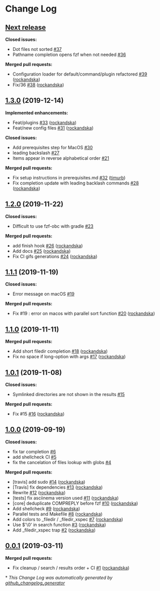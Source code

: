 # Change Log

## [**Next release**](https://github.com/rockandska/fzf-obc/tree/HEAD)

**Closed issues:**

- Dot files not sorted [\#37](https://github.com/rockandska/fzf-obc/issues/37)
- Pathname completion opens fzf when not needed [\#36](https://github.com/rockandska/fzf-obc/issues/36)

**Merged pull requests:**

- Configuration loader for default/command/plugin refactored [\#39](https://github.com/rockandska/fzf-obc/pull/39) ([rockandska](https://github.com/rockandska))
- Fix/36 [\#38](https://github.com/rockandska/fzf-obc/pull/38) ([rockandska](https://github.com/rockandska))

## [1.3.0](https://github.com/rockandska/fzf-obc/tree/1.3.0) (2019-12-14)
**Implemented enhancements:**

- Feat/plugins [\#33](https://github.com/rockandska/fzf-obc/pull/33) ([rockandska](https://github.com/rockandska))
- Feat/new config files [\#31](https://github.com/rockandska/fzf-obc/pull/31) ([rockandska](https://github.com/rockandska))

**Closed issues:**

- Add prerequisites step for MacOS [\#30](https://github.com/rockandska/fzf-obc/issues/30)
- leading backslash [\#27](https://github.com/rockandska/fzf-obc/issues/27)
- Items appear in reverse alphabetical order [\#21](https://github.com/rockandska/fzf-obc/issues/21)

**Merged pull requests:**

- Fix setup instructions in prerequisites.md [\#32](https://github.com/rockandska/fzf-obc/pull/32) ([timurb](https://github.com/timurb))
- Fix completion update with leading backlash commands [\#28](https://github.com/rockandska/fzf-obc/pull/28) ([rockandska](https://github.com/rockandska))

## [1.2.0](https://github.com/rockandska/fzf-obc/tree/1.2.0) (2019-11-22)
**Closed issues:**

- Difficult to use fzf-obc with gradle [\#23](https://github.com/rockandska/fzf-obc/issues/23)

**Merged pull requests:**

- add finish hook [\#26](https://github.com/rockandska/fzf-obc/pull/26) ([rockandska](https://github.com/rockandska))
- Add docs [\#25](https://github.com/rockandska/fzf-obc/pull/25) ([rockandska](https://github.com/rockandska))
- Fix CI gifs generations [\#24](https://github.com/rockandska/fzf-obc/pull/24) ([rockandska](https://github.com/rockandska))

## [1.1.1](https://github.com/rockandska/fzf-obc/tree/1.1.1) (2019-11-19)
**Closed issues:**

- Error message on macOS [\#19](https://github.com/rockandska/fzf-obc/issues/19)

**Merged pull requests:**

- Fix \#19 : error on macos with parallel sort function [\#20](https://github.com/rockandska/fzf-obc/pull/20) ([rockandska](https://github.com/rockandska))

## [1.1.0](https://github.com/rockandska/fzf-obc/tree/1.1.0) (2019-11-11)
**Merged pull requests:**

- Add short filedir completion [\#18](https://github.com/rockandska/fzf-obc/pull/18) ([rockandska](https://github.com/rockandska))
- Fix no space if long-option with args [\#17](https://github.com/rockandska/fzf-obc/pull/17) ([rockandska](https://github.com/rockandska))

## [1.0.1](https://github.com/rockandska/fzf-obc/tree/1.0.1) (2019-11-08)
**Closed issues:**

- Symlinked directories are not shown in the results [\#15](https://github.com/rockandska/fzf-obc/issues/15)

**Merged pull requests:**

- Fix \#15 [\#16](https://github.com/rockandska/fzf-obc/pull/16) ([rockandska](https://github.com/rockandska))

## [1.0.0](https://github.com/rockandska/fzf-obc/tree/1.0.0) (2019-09-19)
**Closed issues:**

- fix tar completion [\#6](https://github.com/rockandska/fzf-obc/issues/6)
- add shellcheck CI [\#5](https://github.com/rockandska/fzf-obc/issues/5)
- fix the cancelation of files lookup with globs [\#4](https://github.com/rockandska/fzf-obc/issues/4)

**Merged pull requests:**

- \[travis\] add sudo [\#14](https://github.com/rockandska/fzf-obc/pull/14) ([rockandska](https://github.com/rockandska))
- \[Travis\] fix dependencies [\#13](https://github.com/rockandska/fzf-obc/pull/13) ([rockandska](https://github.com/rockandska))
- Rewrite [\#12](https://github.com/rockandska/fzf-obc/pull/12) ([rockandska](https://github.com/rockandska))
- \[tests\] fix asciinema version used [\#11](https://github.com/rockandska/fzf-obc/pull/11) ([rockandska](https://github.com/rockandska))
- \[core\] deduplicate COMPREPLY before fzf [\#10](https://github.com/rockandska/fzf-obc/pull/10) ([rockandska](https://github.com/rockandska))
- Add shellcheck [\#9](https://github.com/rockandska/fzf-obc/pull/9) ([rockandska](https://github.com/rockandska))
- Parallel tests and Makefile [\#8](https://github.com/rockandska/fzf-obc/pull/8) ([rockandska](https://github.com/rockandska))
- Add colors to \_filedir / \_filedir\_xspec [\#7](https://github.com/rockandska/fzf-obc/pull/7) ([rockandska](https://github.com/rockandska))
- Use $'\0' in search function [\#3](https://github.com/rockandska/fzf-obc/pull/3) ([rockandska](https://github.com/rockandska))
- Add \_filedir\_xspec trap [\#2](https://github.com/rockandska/fzf-obc/pull/2) ([rockandska](https://github.com/rockandska))

## [0.0.1](https://github.com/rockandska/fzf-obc/tree/0.0.1) (2019-03-11)
**Merged pull requests:**

- Fix cleanup /  search / results order + CI [\#1](https://github.com/rockandska/fzf-obc/pull/1) ([rockandska](https://github.com/rockandska))



\* *This Change Log was automatically generated by [github_changelog_generator](https://github.com/skywinder/Github-Changelog-Generator)*